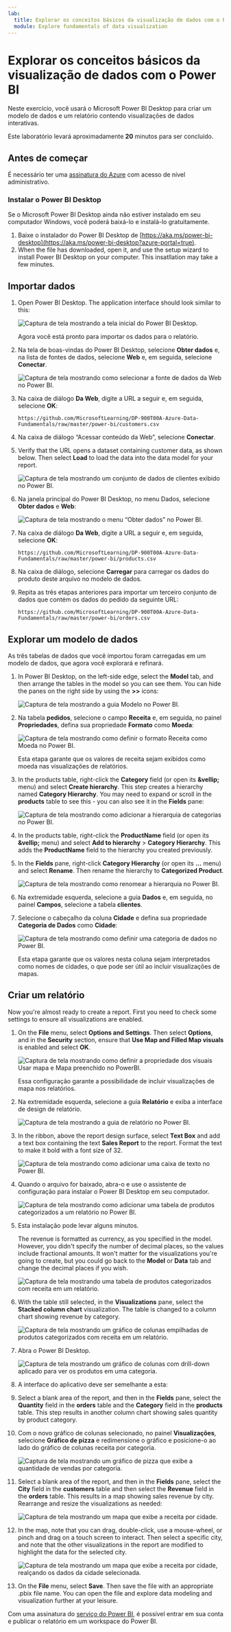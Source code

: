 ```yaml
---
lab:
  title: Explorar os conceitos básicos da visualização de dados com o Power BI
  module: Explore fundamentals of data visualization
---
```


# <a name="explore-fundamentals-of-data-visualization-with-power-bi"></a>Explorar os conceitos básicos da visualização de dados com o Power BI

Neste exercício, você usará o Microsoft Power BI Desktop para criar um modelo de dados e um relatório contendo visualizações de dados interativas.

Este laboratório levará aproximadamente **20** minutos para ser concluído.

## <a name="before-you-start"></a>Antes de começar

É necessário ter uma [assinatura do Azure](https://azure.microsoft.com/free) com acesso de nível administrativo.

### <a name="install-power-bi-desktop"></a>Instalar o Power BI Desktop

Se o Microsoft Power BI Desktop ainda não estiver instalado em seu computador Windows, você poderá baixá-lo e instalá-lo gratuitamente.

1. Baixe o instalador do Power BI Desktop de [https://aka.ms/power-bi-desktop](https://aka.ms/power-bi-desktop?azure-portal=true).
1. When the file has downloaded, open it, and use the setup wizard to install Power BI Desktop on your computer. This insatllation may take a few minutes.

## <a name="import-data"></a>Importar dados

1. Open Power BI Desktop. The application interface should look similar to this:

    ![Captura de tela mostrando a tela inicial do Power BI Desktop.](images/power-bi-start.png)

    Agora você está pronto para importar os dados para o relatório.

1. Na tela de boas-vindas do Power BI Desktop, selecione **Obter dados** e, na lista de fontes de dados, selecione **Web** e, em seguida, selecione **Conectar**.

    ![Captura de tela mostrando como selecionar a fonte de dados da Web no Power BI.](images/web-source.png)

1. Na caixa de diálogo **Da Web**, digite a URL a seguir e, em seguida, selecione **OK**:

    ```
    https://github.com/MicrosoftLearning/DP-900T00A-Azure-Data-Fundamentals/raw/master/power-bi/customers.csv
    ```

1. Na caixa de diálogo “Acessar conteúdo da Web”, selecione **Conectar**.

1. Verify that the URL opens a dataset containing customer data, as shown below. Then select <bpt id="p1">**</bpt>Load<ept id="p1">**</ept> to load the data into the data model for your report.

    ![Captura de tela mostrando um conjunto de dados de clientes exibido no Power BI.](images/customers.png)

1. Na janela principal do Power BI Desktop, no menu Dados, selecione **Obter dados** e **Web**:

    ![Captura de tela mostrando o menu “Obter dados” no Power BI.](images/get-data.png)

1. Na caixa de diálogo **Da Web**, digite a URL a seguir e, em seguida, selecione **OK**:

    ```
    https://github.com/MicrosoftLearning/DP-900T00A-Azure-Data-Fundamentals/raw/master/power-bi/products.csv
    ```

1. Na caixa de diálogo, selecione **Carregar** para carregar os dados do produto deste arquivo no modelo de dados.

1. Repita as três etapas anteriores para importar um terceiro conjunto de dados que contém os dados do pedido da seguinte URL:

    ```
    https://github.com/MicrosoftLearning/DP-900T00A-Azure-Data-Fundamentals/raw/master/power-bi/orders.csv
    ```

## <a name="explore-a-data-model"></a>Explorar um modelo de dados

As três tabelas de dados que você importou foram carregadas em um modelo de dados, que agora você explorará e refinará.

1. In Power BI Desktop, on the left-side edge, select the <bpt id="p1">**</bpt>Model<ept id="p1">**</ept> tab, and then arrange the tables in the model so you can see them. You can hide the panes on the right side by using the <bpt id="p1">**</bpt><ph id="ph1">&gt;&gt;</ph><ept id="p1">**</ept> icons:

    ![Captura de tela mostrando a guia Modelo no Power BI.](images/model-tab.png)

1. Na tabela **pedidos**, selecione o campo **Receita** e, em seguida, no painel **Propriedades**, defina sua propriedade **Formato** como **Moeda**:

    ![Captura de tela mostrando como definir o formato Receita como Moeda no Power BI.](images/revenue-currency.png)

    Esta etapa garante que os valores de receita sejam exibidos como moeda nas visualizações de relatórios.

1. In the products table, right-click the <bpt id="p1">**</bpt>Category<ept id="p1">**</ept> field (or open its <bpt id="p2">**</bpt><ph id="ph1">&amp;vellip;</ph><ept id="p2">**</ept> menu) and select <bpt id="p3">**</bpt>Create hierarchy<ept id="p3">**</ept>. This step creates a hierarchy named <bpt id="p1">**</bpt>Category Hierarchy<ept id="p1">**</ept>. You may need to expand or scroll in the <bpt id="p1">**</bpt>products<ept id="p1">**</ept> table to see this - you can also see it in the <bpt id="p2">**</bpt>Fields<ept id="p2">**</ept> pane:

    ![Captura de tela mostrando como adicionar a hierarquia de categorias no Power BI.](images/category-hierarchy.png)

1. In the products table, right-click the <bpt id="p1">**</bpt>ProductName<ept id="p1">**</ept> field (or open its <bpt id="p2">**</bpt><ph id="ph1">&amp;vellip;</ph><ept id="p2">**</ept> menu) and select <bpt id="p3">**</bpt>Add to hierarchy<ept id="p3">**</ept><ph id="ph2"> &gt; </ph><bpt id="p4">**</bpt>Category Hierarchy<ept id="p4">**</ept>. This adds the <bpt id="p1">**</bpt>ProductName<ept id="p1">**</ept> field to the hierarchy you created previously.
1. In the <bpt id="p1">**</bpt>Fields<ept id="p1">**</ept> pane, right-click <bpt id="p2">**</bpt>Category Hierarchy<ept id="p2">**</ept> (or open its <bpt id="p3">**</bpt>...<ept id="p3">**</ept> menu) and select <bpt id="p4">**</bpt>Rename<ept id="p4">**</ept>. Then rename the hierarchy to <bpt id="p1">**</bpt>Categorized Product<ept id="p1">**</ept>.

    ![Captura de tela mostrando como renomear a hierarquia no Power BI.](images/rename-hierarchy.png)

1. Na extremidade esquerda, selecione a guia **Dados** e, em seguida, no painel **Campos**, selecione a tabela **clientes**.
1. Selecione o cabeçalho da coluna **Cidade** e defina sua propriedade **Categoria de Dados** como **Cidade**:

    ![Captura de tela mostrando como definir uma categoria de dados no Power BI.](images/data-category.png)

    Esta etapa garante que os valores nesta coluna sejam interpretados como nomes de cidades, o que pode ser útil ao incluir visualizações de mapas.

## <a name="create-a-report"></a>Criar um relatório

Now you're almost ready to create a report. First you need to check some settings to ensure all visualizations are enabled.

1. On the <bpt id="p1">**</bpt>File<ept id="p1">**</ept> menu, select <bpt id="p2">**</bpt>Options and Settings<ept id="p2">**</ept>. Then select <bpt id="p1">**</bpt>Options<ept id="p1">**</ept>, and in the <bpt id="p2">**</bpt>Security<ept id="p2">**</ept> section, ensure that <bpt id="p3">**</bpt>Use Map and Filled Map visuals<ept id="p3">**</ept> is enabled and select <bpt id="p4">**</bpt>OK<ept id="p4">**</ept>.

    ![Captura de tela mostrando como definir a propriedade dos visuais Usar mapa e Mapa preenchido no PowerBI.](images/set-options.png)

    Essa configuração garante a possibilidade de incluir visualizações de mapa nos relatórios.

1. Na extremidade esquerda, selecione a guia **Relatório** e exiba a interface de design de relatório.

    ![Captura de tela mostrando a guia de relatório no Power BI.](images/report-tab.png)

1. In the ribbon, above the report design surface, select <bpt id="p1">**</bpt>Text Box<ept id="p1">**</ept> and add a text box containing the text <bpt id="p2">**</bpt>Sales Report<ept id="p2">**</ept> to the report. Format the text to make it bold with a font size of 32.

    ![Captura de tela mostrando como adicionar uma caixa de texto no Power BI.](images/text-box.png)

1. Quando o arquivo for baixado, abra-o e use o assistente de configuração para instalar o Power BI Desktop em seu computador.

    ![Captura de tela mostrando como adicionar uma tabela de produtos categorizados a um relatório no Power BI.](images/categorized-products-table.png)

1. Esta instalação pode levar alguns minutos.

    The revenue is formatted as currency, as you specified in the model. However, you didn't specify the number of decimal places, so the values include fractional amounts. It won't matter for the visualizations you're going to create, but you could go back to the <bpt id="p1">**</bpt>Model<ept id="p1">**</ept> or <bpt id="p2">**</bpt>Data<ept id="p2">**</ept> tab and change the decimal places if you wish.

    ![Captura de tela mostrando uma tabela de produtos categorizados com receita em um relatório.](images/revenue-column.png)

1. With the table still selected, in the <bpt id="p1">**</bpt>Visualizations<ept id="p1">**</ept> pane, select the <bpt id="p2">**</bpt>Stacked column chart<ept id="p2">**</ept> visualization. The table is changed to a column chart showing revenue by category.

    ![Captura de tela mostrando um gráfico de colunas empilhadas de produtos categorizados com receita em um relatório.](images/stacked-column-chart.png)

1. Abra o Power BI Desktop.

    ![Captura de tela mostrando um gráfico de colunas com drill-down aplicado para ver os produtos em uma categoria.](images/drill-down.png)

1. A interface do aplicativo deve ser semelhante a esta:
1. Select a blank area of the report, and then in the <bpt id="p1">**</bpt>Fields<ept id="p1">**</ept> pane, select the <bpt id="p2">**</bpt>Quantity<ept id="p2">**</ept> field in the <bpt id="p3">**</bpt>orders<ept id="p3">**</ept> table and the <bpt id="p4">**</bpt>Category<ept id="p4">**</ept> field in the <bpt id="p5">**</bpt>products<ept id="p5">**</ept> table. This step results in another column chart showing sales quantity by product category.
1. Com o novo gráfico de colunas selecionado, no painel **Visualizações**, selecione **Gráfico de pizza** e redimensione o gráfico e posicione-o ao lado do gráfico de colunas receita por categoria.

    ![Captura de tela mostrando um gráfico de pizza que exibe a quantidade de vendas por categoria.](images/category-pie-chart.png)

1. Select a blank area of the report, and then in the <bpt id="p1">**</bpt>Fields<ept id="p1">**</ept> pane, select the <bpt id="p2">**</bpt>City<ept id="p2">**</ept> field in the <bpt id="p3">**</bpt>customers<ept id="p3">**</ept> table and then select the <bpt id="p4">**</bpt>Revenue<ept id="p4">**</ept> field in the <bpt id="p5">**</bpt>orders<ept id="p5">**</ept> table. This results in a map showing sales revenue by city. Rearrange and resize the visualizations as needed:

    ![Captura de tela mostrando um mapa que exibe a receita por cidade.](images/revenue-map.png)

1. In the map, note that you can drag, double-click, use a mouse-wheel, or pinch and drag on a touch screen to interact. Then select a specific city, and note that the other visualizations in the report are modified to highlight the data for the selected city.

    ![Captura de tela mostrando um mapa que exibe a receita por cidade, realçando os dados da cidade selecionada.](images/selected-data.png)

1. On the <bpt id="p1">**</bpt>File<ept id="p1">**</ept> menu, select <bpt id="p2">**</bpt>Save<ept id="p2">**</ept>. Then save the file with an appropriate .pbix file name. You can open the file and explore data modeling and visualization further at your leisure.

Com uma assinatura do [serviço do Power BI](https://www.powerbi.com/?azure-portal=true), é possível entrar em sua conta e publicar o relatório em um workspace do Power BI. 

